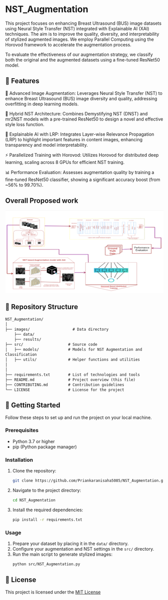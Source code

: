 # NST_Augmentation
This project focuses on enhancing Breast Ultrasound (BUS) image datasets using Neural Style Transfer (NST) integrated with Explainable AI (XAI) techniques. The aim is to improve the quality, diversity, and interpretability of stylized augmented images. We employ Parallel Computing using the Horovod framework to accelerate the augmentation process.

To evaluate the effectiveness of our augmentation strategy, we classify both the original and the augmented datasets using a fine-tuned ResNet50 model.
## 🚀 Features
📸 Advanced Image Augmentation: Leverages Neural Style Transfer (NST) to enhance Breast Ultrasound (BUS) image diversity and quality, addressing overfitting in deep learning models.

🎨 Hybrid NST Architecture: Combines Demystifying NST (DNST) and mr2NST models with a pre-trained ResNet50 to design a novel and effective style loss function.

🧠 Explainable AI with LRP: Integrates Layer-wise Relevance Propagation (LRP) to highlight important features in content images, enhancing transparency and model interpretability.

⚡ Parallelized Training with Horovod: Utilizes Horovod for distributed deep learning, scaling across 8 GPUs for efficient NST training.

📊 Performance Evaluation: Assesses augmentation quality by training a fine-tuned ResNet50 classifier, showing a significant accuracy boost (from ~56% to 99.70%).
## Overall Proposed work
![Architecture Overview](images/overall.png)


## 📂 Repository Structure
```
NST_Augmentation/
│
├── images/                   # Data directory
    ├── data/
    ├── results/
├── src/                    # Source code
│   ├── models/             # Models for NST Augmentation and Classification
│   ├── utils/              # Helper functions and utilities
│
│
├── requirements.txt        # List of technologies and tools
├── README.md               # Project overview (this file)
├── CONTRIBUTING.md         # Contribution guidelines
└── LICENSE                 # License for the project
```

## 🚀 Getting Started
Follow these steps to set up and run the project on your local machine.

### Prerequisites
- Python 3.7 or higher
- pip (Python package manager)

### Installation
1. Clone the repository:
   ```bash
   git clone https://github.com/Priankaranisaha5085/NST_Augmentation.git
   ```
2. Navigate to the project directory:
   ```bash
   cd NST_Augmentation
   ```
3. Install the required dependencies:
   ```bash
   pip install -r requirements.txt
   ```

### Usage
1. Prepare your dataset by placing it in the `data/` directory.
2. Configure your augmentation and NST settings in the `src/` directory.
3. Run the main script to generate stylized images:
   ```bash
   python src/NST_Augmentation.py
   ```
## 📜 License
This project is licensed under the [MIT License](LICENSE)


